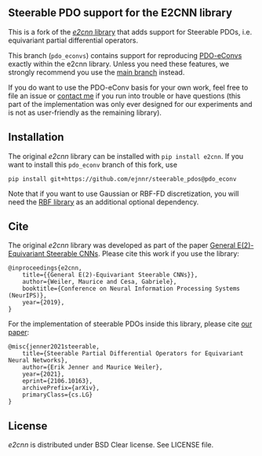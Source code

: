 
Steerable PDO support for the E2CNN library
--------------------------------------------------------------------------------
This is a fork of the [*e2cnn* library](https://github.com/QUVA-Lab/e2cnn) that adds support
for Steerable PDOs, i.e. equivariant partial differential operators.

This branch (`pdo_econvs`) contains support for reproducing
[PDO-eConvs](https://arxiv.org/abs/2007.10408) exactly within the e2cnn library.
Unless you need these features, we strongly recommend you use
the [main branch](https://github.com/ejnnr/steerable_pdos) instead.

If you do want to use the PDO-eConv basis for your own work, feel free to
file an issue or [contact me](mailto:erik.jenner99@gmail.com) if you run into
trouble or have questions (this part of the implementation
was only ever designed for our experiments and is not as user-friendly as the remaining library).

## Installation
The original *e2cnn* library can be installed with `pip install e2cnn`.
If you want to install this `pdo_econv` branch of this fork, use
```
pip install git+https://github.com/ejnnr/steerable_pdos@pdo_econv
```
Note that if you want to use Gaussian or RBF-FD discretization, you will need the
[RBF library](https://github.com/treverhines/RBF) as an additional optional dependency.

## Cite

The original *e2cnn* library was developed as part of the paper
[General E(2)-Equivariant Steerable CNNs](https://arxiv.org/abs/1911.08251). 
Please cite this work if you use the library:

```
@inproceedings{e2cnn,
    title={{General E(2)-Equivariant Steerable CNNs}},
    author={Weiler, Maurice and Cesa, Gabriele},
    booktitle={Conference on Neural Information Processing Systems (NeurIPS)},
    year={2019},
}
```

For the implementation of steerable PDOs inside this library, please cite [our paper](https://arxiv.org/abs/2106.10163):

```
@misc{jenner2021steerable,
    title={Steerable Partial Differential Operators for Equivariant Neural Networks}, 
    author={Erik Jenner and Maurice Weiler},
    year={2021},
    eprint={2106.10163},
    archivePrefix={arXiv},
    primaryClass={cs.LG}
}
```

## License

*e2cnn* is distributed under BSD Clear license. See LICENSE file.